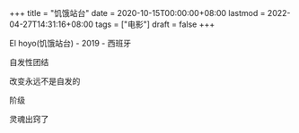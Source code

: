 +++
title = "饥饿站台"
date = 2020-10-15T00:00:00+08:00
lastmod = 2022-04-27T14:31:16+08:00
tags = ["电影"]
draft = false
+++

El hoyo(饥饿站台) - 2019 - 西班牙

自发性团结

改变永远不是自发的

阶级

灵魂出窍了
